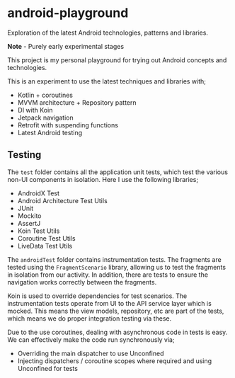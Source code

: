 # android-playground
Exploration of the latest Android technologies, patterns and libraries.

**Note** - Purely early experimental stages

This project is my personal playground for trying out Android concepts and technologies.

This is an experiment to use the latest techniques and libraries with;
- Kotlin + coroutines
- MVVM architecture + Repository pattern
- DI with Koin
- Jetpack navigation
- Retrofit with suspending functions
- Latest Android testing 

## Testing
The `test` folder contains all the application unit tests, which test the various non-UI components in isolation.
Here I use the following libraries;
- AndroidX Test
- Android Architecture Test Utils
- JUnit
- Mockito
- AssertJ
- Koin Test Utils
- Coroutine Test Utils
- LiveData Test Utils

The `androidTest` folder contains instrumentation tests. The fragments are tested using the `FragmentScenario` library, allowing
us to test the fragments in isolation from our activity. In addition, there are tests to ensure the navigation works correctly between
the fragments.

Koin is used to override dependencies for test scenarios. The instrumentation tests operate from UI to the API service layer which is mocked.
This means the view models, repository, etc are part of the tests, which means we do proper integration testing via these.

Due to the use coroutines, dealing with asynchronous code in tests is easy. We can effectively make the code run synchronously via;
- Overriding the main dispatcher to use Unconfined
- Injecting dispatchers / coroutine scopes where required and using Unconfined for tests
